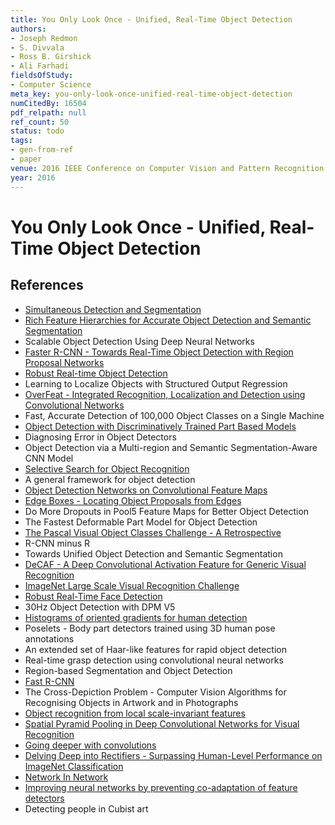 ```yaml
---
title: You Only Look Once - Unified, Real-Time Object Detection
authors:
- Joseph Redmon
- S. Divvala
- Ross B. Girshick
- Ali Farhadi
fieldsOfStudy:
- Computer Science
meta_key: you-only-look-once-unified-real-time-object-detection
numCitedBy: 16504
pdf_relpath: null
ref_count: 50
status: todo
tags:
- gen-from-ref
- paper
venue: 2016 IEEE Conference on Computer Vision and Pattern Recognition (CVPR)
year: 2016
---
```


# You Only Look Once - Unified, Real-Time Object Detection

## References

- [Simultaneous Detection and Segmentation](./simultaneous-detection-and-segmentation.md)
- [Rich Feature Hierarchies for Accurate Object Detection and Semantic Segmentation](./rich-feature-hierarchies-for-accurate-object-detection-and-semantic-segmentation.md)
- Scalable Object Detection Using Deep Neural Networks
- [Faster R-CNN - Towards Real-Time Object Detection with Region Proposal Networks](./faster-r-cnn-towards-real-time-object-detection-with-region-proposal-networks.md)
- [Robust Real-time Object Detection](./robust-real-time-object-detection.md)
- Learning to Localize Objects with Structured Output Regression
- [OverFeat - Integrated Recognition, Localization and Detection using Convolutional Networks](./overfeat-integrated-recognition-localization-and-detection-using-convolutional-networks.md)
- Fast, Accurate Detection of 100,000 Object Classes on a Single Machine
- [Object Detection with Discriminatively Trained Part Based Models](./object-detection-with-discriminatively-trained-part-based-models.md)
- Diagnosing Error in Object Detectors
- Object Detection via a Multi-region and Semantic Segmentation-Aware CNN Model
- [Selective Search for Object Recognition](./selective-search-for-object-recognition.md)
- A general framework for object detection
- [Object Detection Networks on Convolutional Feature Maps](./object-detection-networks-on-convolutional-feature-maps.md)
- [Edge Boxes - Locating Object Proposals from Edges](./edge-boxes-locating-object-proposals-from-edges.md)
- Do More Dropouts in Pool5 Feature Maps for Better Object Detection
- The Fastest Deformable Part Model for Object Detection
- [The Pascal Visual Object Classes Challenge - A Retrospective](./the-pascal-visual-object-classes-challenge-a-retrospective.md)
- R-CNN minus R
- Towards Unified Object Detection and Semantic Segmentation
- [DeCAF - A Deep Convolutional Activation Feature for Generic Visual Recognition](./decaf-a-deep-convolutional-activation-feature-for-generic-visual-recognition.md)
- [ImageNet Large Scale Visual Recognition Challenge](./imagenet-large-scale-visual-recognition-challenge.md)
- [Robust Real-Time Face Detection](./robust-real-time-face-detection.md)
- 30Hz Object Detection with DPM V5
- [Histograms of oriented gradients for human detection](./histograms-of-oriented-gradients-for-human-detection.md)
- Poselets - Body part detectors trained using 3D human pose annotations
- An extended set of Haar-like features for rapid object detection
- Real-time grasp detection using convolutional neural networks
- Region-based Segmentation and Object Detection
- [Fast R-CNN](./fast-r-cnn.md)
- The Cross-Depiction Problem - Computer Vision Algorithms for Recognising Objects in Artwork and in Photographs
- [Object recognition from local scale-invariant features](./object-recognition-from-local-scale-invariant-features.md)
- [Spatial Pyramid Pooling in Deep Convolutional Networks for Visual Recognition](./spatial-pyramid-pooling-in-deep-convolutional-networks-for-visual-recognition.md)
- [Going deeper with convolutions](./going-deeper-with-convolutions.md)
- [Delving Deep into Rectifiers - Surpassing Human-Level Performance on ImageNet Classification](./delving-deep-into-rectifiers-surpassing-human-level-performance-on-imagenet-classification.md)
- [Network In Network](./network-in-network.md)
- [Improving neural networks by preventing co-adaptation of feature detectors](./improving-neural-networks-by-preventing-co-adaptation-of-feature-detectors.md)
- Detecting people in Cubist art
